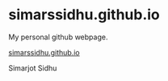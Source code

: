 # simarssidhu.github.io

My personal github webpage.

[simarssidhu.github.io](simarssidhu.github.io)

Simarjot Sidhu